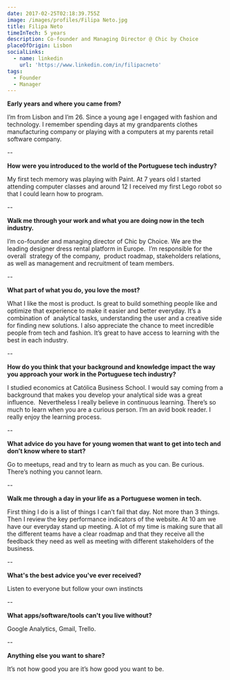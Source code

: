```yaml
---
date: 2017-02-25T02:18:39.755Z
image: /images/profiles/Filipa Neto.jpg
title: Filipa Neto
timeInTech: 5 years
description: Co-founder and Managing Director @ Chic by Choice
placeOfOrigin: Lisbon
socialLinks:
  - name: linkedin
    url: 'https://www.linkedin.com/in/filipacneto'
tags:
  - Founder
  - Manager
---
```


**Early years and where you came from?**

I’m from Lisbon and I’m
26\. Since a young age I engaged with fashion and technology. I remember
spending days at my grandparents clothes manufacturing company or playing with
a computers at my parents retail software company.

--

**How were you
introduced to the world of the Portuguese tech industry?**

My first tech memory was
playing with Paint. At 7 years old I started attending computer classes and
around 12 I received my first Lego robot so that I could learn how to
program.

--

**Walk me through
your work and what you are doing now in the tech industry.**

I’m co-founder and
managing director of Chic by Choice. We are the leading designer dress rental
platform in Europe.  I’m responsible for
the overall  strategy of the company,  product roadmap, stakeholders relations, as
well as management and recruitment of team members.

--

**What part of what you do, you love the most?**

What I like the most is
product. Is great to build something people like and optimize that experience
to make it easier and better everyday. It’s a combination of  analytical tasks, understanding the user and
a creative side for finding new solutions. I also appreciate the chance to meet
incredible people from tech and fashion. It’s great to have access to learning
with the best in each industry.

--

**How do you think
that your background and knowledge impact the way you approach your work in the
Portuguese tech industry?**

I studied economics at
Católica Business School. I would say coming from a background that makes you
develop your analytical side was a great influence.  Nevertheless I really believe in continuous
learning. There’s so much to learn when you are a curious person. I’m an avid
book reader. I really enjoy the learning process.

--

**What advice do you have for young women that
want to get into tech and don’t know where to start?**

Go to meetups, read and
try to learn as much as you can. Be curious. There’s nothing you cannot learn.

--

**Walk me through a
day in your life as a Portuguese women in tech.**

First thing I do is a
list of things I can’t fail that day. Not more than 3 things. Then I review the
key performance indicators of the website. At 10 am we have our everyday stand
up meeting. A lot of my time is making sure that all the
different teams have a clear roadmap and that they receive all the feedback
they need as well as meeting with different stakeholders of the business.

--

**What's the best advice you've ever received?**

Listen to everyone but
follow your own instincts

--

**What apps/software/tools can't you live
without?**

Google Analytics, Gmail,
Trello.

--

**Anything else you want to share?**

It’s not how good you are it’s how good you
want to be.